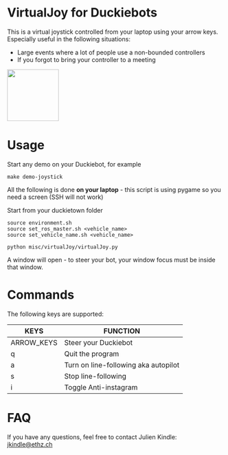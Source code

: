 # VirtualJoy for Duckiebots

This is a virtual joystick controlled from your laptop using your arrow keys. Especially useful in the following situations:

- Large events where a lot of people use a non-bounded controllers
- If you forgot to bring your controller to a meeting


<img src="https://github.com/duckietown/Software/blob/jukindle-devel-virtualjoy/misc/virtualJoy/images/d-pad.png" width="120" height="120"/>

# Usage

Start any demo on your Duckiebot, for example

    make demo-joystick
        
All the following is done **on your laptop** - this script is using pygame so you need a screen (SSH will not work)

Start from your duckietown folder
    
    source environment.sh
    source set_ros_master.sh <vehicle_name>
    source set_vehicle_name.sh <vehicle_name>
    
    python misc/virtualJoy/virtualJoy.py
    
A window will open - to steer your bot, your window focus must be inside that window. 


# Commands

The following keys are supported:

| KEYS       | FUNCTION                             |
|------------|--------------------------------------|
| ARROW_KEYS | Steer your Duckiebot                 |
| q          | Quit the program                     |
| a          | Turn on line-following aka autopilot |
| s          | Stop line-following                  |
| i          | Toggle Anti-instagram                |

# FAQ
If you have any questions, feel free to contact Julien Kindle: jkindle@ethz.ch
